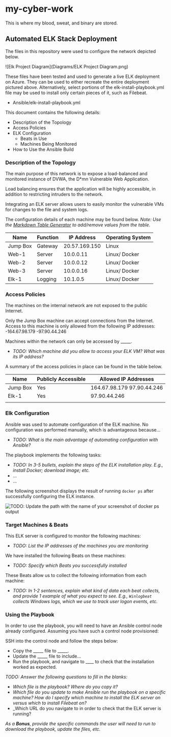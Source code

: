 # my-cyber-work
This is where my blood, sweat, and binary are stored.

## Automated ELK Stack Deployment

The files in this repository were used to configure the network depicted below.

![Elk Project Diagram](Diagrams/ELK Project Diagram.png)

These files have been tested and used to generate a live ELK deployment on Azure. They can be used to either recreate the entire deployment pictured above. Alternatively, select portions of the elk-install-playbook.yml file may be used to install only certain pieces of it, such as Filebeat.

  -  Ansible/elk-install-playbook.yml

This document contains the following details:
- Description of the Topology
- Access Policies
- ELK Configuration
  - Beats in Use
  - Machines Being Monitored
- How to Use the Ansible Build


### Description of the Topology

The main purpose of this network is to expose a load-balanced and monitored instance of DVWA, the D*mn Vulnerable Web Application.

Load balancing ensures that the application will be highly accessible, in addition to restricting intruders to the network.

Integrating an ELK server allows users to easily monitor the vulnerable VMs for changes to the file and system logs.

The configuration details of each machine may be found below.
_Note: Use the [Markdown Table Generator](http://www.tablesgenerator.com/markdown_tables) to add/remove values from the table_.

| Name     | Function | IP Address | Operating System |
|----------|----------|------------|------------------|
| Jump Box | Gateway  |20.57.169.150| Linux           |
| Web-1    | Server   |10.0.0.11   | Linux/ Docker    |
| Web-2    | Server   |10.0.0.12   | Linux/ Docker    |
| Web-3    | Server   |10.0.0.16   | Linux/ Docker    |
| Elk-1    | Logging  |10.1.0.5    | Linux/ Docker    |

### Access Policies

The machines on the internal network are not exposed to the public Internet. 

Only the Jump Box machine can accept connections from the Internet. Access to this machine is only allowed from the following IP addresses:
-164.67.98.179 
-97.90.44.246

Machines within the network can only be accessed by _____.
- _TODO: Which machine did you allow to access your ELK VM? What was its IP address?_

A summary of the access policies in place can be found in the table below.

| Name     | Publicly Accessible | Allowed IP Addresses |
|----------|---------------------|----------------------|
| Jump Box | Yes            |164.67.98.179 97.90.44.246 |
| Elk-1    | Yes                 | 97.90.44.246         |
|          |                     |                      |

### Elk Configuration

Ansible was used to automate configuration of the ELK machine. No configuration was performed manually, which is advantageous because...
- _TODO: What is the main advantage of automating configuration with Ansible?_

The playbook implements the following tasks:
- _TODO: In 3-5 bullets, explain the steps of the ELK installation play. E.g., install Docker; download image; etc._
- ...
- ...

The following screenshot displays the result of running `docker ps` after successfully configuring the ELK instance.

![TODO: Update the path with the name of your screenshot of docker ps output](Images/docker_ps_output.png)

### Target Machines & Beats
This ELK server is configured to monitor the following machines:
- _TODO: List the IP addresses of the machines you are monitoring_

We have installed the following Beats on these machines:
- _TODO: Specify which Beats you successfully installed_

These Beats allow us to collect the following information from each machine:
- _TODO: In 1-2 sentences, explain what kind of data each beat collects, and provide 1 example of what you expect to see. E.g., `Winlogbeat` collects Windows logs, which we use to track user logon events, etc._

### Using the Playbook
In order to use the playbook, you will need to have an Ansible control node already configured. Assuming you have such a control node provisioned: 

SSH into the control node and follow the steps below:
- Copy the _____ file to _____.
- Update the _____ file to include...
- Run the playbook, and navigate to ____ to check that the installation worked as expected.

_TODO: Answer the following questions to fill in the blanks:_
- _Which file is the playbook? Where do you copy it?_
- _Which file do you update to make Ansible run the playbook on a specific machine? How do I specify which machine to install the ELK server on versus which to install Filebeat on?_
- _Which URL do you navigate to in order to check that the ELK server is running?

_As a **Bonus**, provide the specific commands the user will need to run to download the playbook, update the files, etc._
